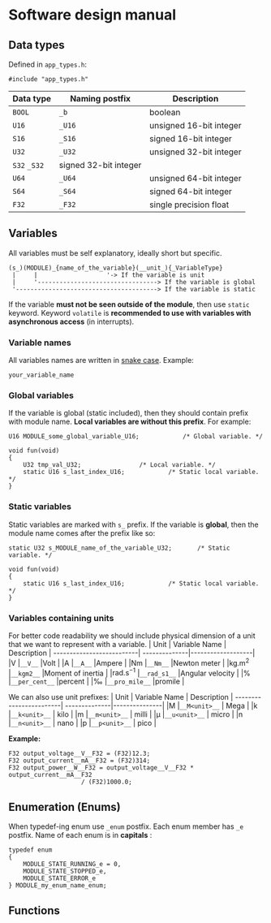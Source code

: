 # Software design manual

## Data types
Defined in `app_types.h`:
```
#include "app_types.h"
```
|Data type |Naming postfix  | Description             |
|----------|----------------|-------------------------|
|`BOOL`	   |`_b` 	    | boolean	              |
|`U16`	   |`_U16`	    |unsigned 16-bit integer  |
|`S16`	   |`_S16`	    |signed 16-bit integer    |
|`U32`     |`_U32`	    |unsigned 32-bit integer  |
|`S32`     `_S32`	    |signed 32-bit integer    |  
|`U64`     |`_U64`	    |unsigned 64-bit integer  |
|`S64`	   |`_S64`	    |signed 64-bit integer    |
|`F32`     |`_F32`	    |single precision float   |

## Variables
All variables must be self explanatory, ideally short but specific.
``` 
(s_)(MODULE)_{name_of_the_variable}(__unit_){_VariableType}
 |     |		  	       '-> If the variable is unit
 |     '---------------------------------> If the variable is global	
 '---------------------------------------> If the variable is static
```
If the variable **must not be seen outside of the module**, then use `static` keyword.
Keyword `volatile` is **recommended to use with variables with asynchronous access** (in interrupts).

### Variable names
All variables names are written in [snake case](https://en.wikipedia.org/wiki/Snake_case). Example:
```
your_variable_name
```
### Global variables
If the variable is global (static included), then they should contain prefix with module name. **Local variables are without this prefix**. For example:
```
U16 MODULE_some_global_variable_U16;			/* Global variable. */

void fun(void)
{
	U32 tmp_val_U32;				/* Local variable. */
	static U16 s_last_index_U16;			/* Static local variable. */
}
```

### Static variables
Static variables are marked with `s_` prefix. If the variable is **global**, then the module name comes after the prefix like so:
```
static U32 s_MODULE_name_of_the_variable_U32;		/* Static variable. */

void fun(void)
{
	static U16 s_last_index_U16;			/* Static local variable. */
}
```
### Variables containing units
For better code readability we should include physical dimension of a unit that we want to represent with a variable.
| Unit 			  | Variable Name | Description       |
--------------------------| --------------|-------------------|
|$\mathrm{V}$     	  |`__V__`	  |Volt		      |
|$\mathrm{A}$     	  |`__A__`        |Ampere             |
|$\mathrm{Nm}$		  |`__Nm__`	  |Newton meter       |
|$\mathrm{kg.m^2}$ 	  |`__kgm2__`	  |Moment of inertia  |
|$\mathrm{rad.s^{-1}}$	  |`__rad_s1__`   |Angular velocity   |
|%     			  |`__per_cent__` |percent	      |
|‰     			  |`__pro_mile__` |promile	      |

We can also use unit prefixes:
| Unit 			| Variable Name | Description 	|
------------------------| --------------|---------------|
|$\mathrm{M}$		|`__M<unit>__`  | Mega		|
|$\mathrm{k}$		|`__k<unit>__`  | kilo	   	|
|$\mathrm{m}$     	|`__m<unit>__`	| milli		|
|$\mathrm{\mu}$     	|`__u<unit>__`  | micro       	|
|$\mathrm{n}$		|`__n<unit>__`	| nano		|
|$\mathrm{p}$		|`__p<unit>__`	| pico		|

**Example:**
```
F32 output_voltage__V__F32 = (F32)12.3;
F32 output_current__mA__F32 = (F32)314;
F32 output_power__W__F32 = output_voltage__V__F32 * output_current__mA__F32 
					/ (F32)1000.0;
```
## Enumeration (Enums)
When typedef-ing enum use `_enum` postfix. Each enum member has `_e` postfix. Name of each enum is in **capitals** :
```
typedef enum
{
	MODULE_STATE_RUNNING_e = 0,
	MODULE_STATE_STOPPED_e,
	MODULE_STATE_ERROR_e 
} MODULE_my_enum_name_enum;
```

## Functions
